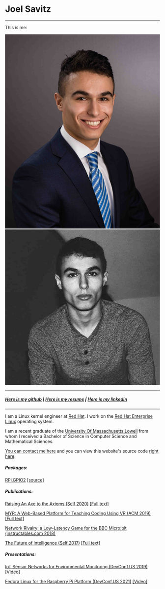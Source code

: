 # Joel Savitz
<hr>

This is me:

[![Joel in a suit](me25.jpg)](me.jpg)
[![Joel not in a suit](also_me25.jpg)](also_me.jpg)

<hr>

##### [Here is my github](https://github.com/theyoyojo) | [Here is my resume](resume/resume.pdf) | [Here is my linkedin](https://www.linkedin.com/in/joelsavitz/)

<hr>


I am a Linux kernel engineer at [Red Hat](https://redhat.com). I work on the [Red Hat Enterprise Linux](https://www.redhat.com/en/technologies/linux-platforms/enterprise-linux) operating system.

I am a recent graduate of the [University Of Massachusetts Lowell](https://uml.edu) from whom I received a
Bachelor of Science in Computer Science and Mathematical Sciences.

[You can contact me here](mailto:joelsavitz@gmail.com) and you can view this website's source code [right here](https://github.com/theyoyojo/joelsavitz.com).

##### Packages:
	
[RPi.GPIO2](https://pypi.org/project/RPi.GPIO2/) [\[source\]](https://github.com/underground-software/python3-libgpiod-rpi)

##### Publications:

[Raising An Axe to the Axioms (Self 2020)](axe.html) [\[Full text\]](axe2axioms.pdf)

[MYR: A Web-Based Platform for Teaching Coding Using VR (ACM 2019)](https://dl.acm.org/citation.cfm?id=3287482) [\[Full text\]](berns_et_al.pdf)

[Network Rivalry: a Low-Latency Game for the BBC Micro:bit (instructables.com 2018)](https://www.instructables.com/id/Network-Rivalry-a-Low-Latency-Game-for-the-BBC-Mic/)

[The Future of intelligence (Self 2017)](ai.html) [\[Full text\]](the_future_of_intelligence.pdf)

##### Presentations:

[IoT Sensor Networks for Environmental Monitoring (DevConf.US 2019)](https://devconfus2019.sched.com/event/RFCh/iot-sensor-networks-for-environmental-monitoring) [\[Video\]](https://youtu.be/LcBJ9cD9PlA)

[Fedora Linux for the Raspberry Pi Platform (DevConf.US 2021)](https://devconfus2021.sched.com/event/lkgk/fedora-linux-for-the-raspberry-pi-platform) [\[Video\]](https://www.youtube.com/watch?v=w7MYQdGxm74)

<script>
var links = document.links;
for (var i = 0, linksLength = links.length; i < linksLength; i++) {
    if (links[i].hostname != window.location.hostname) {
        links[i].target = '_blank';
    }
}
</script>


